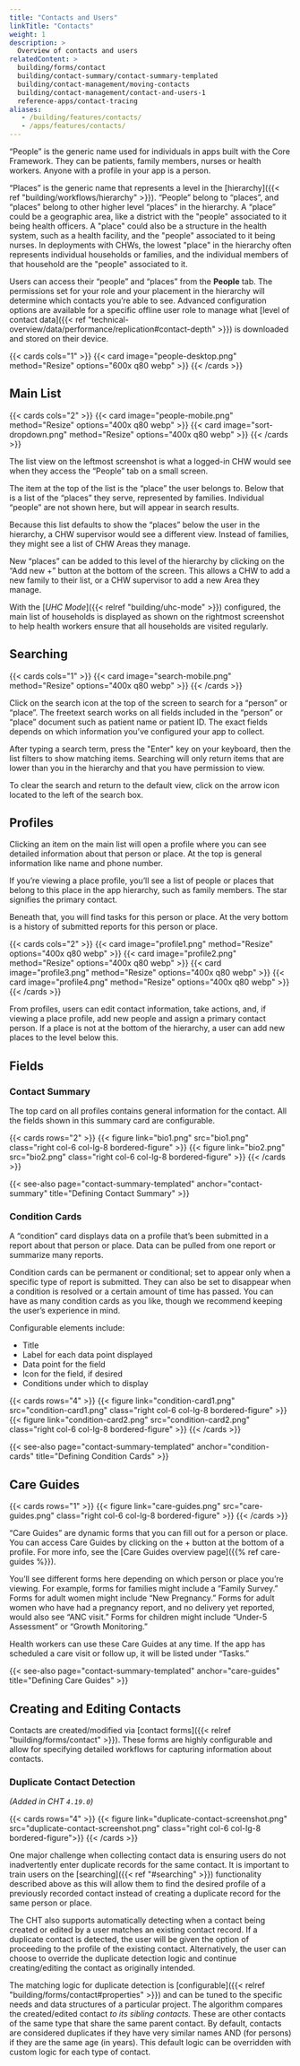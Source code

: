 ```yaml
---
title: "Contacts and Users"
linkTitle: "Contacts"
weight: 1
description: >
  Overview of contacts and users
relatedContent: >
  building/forms/contact
  building/contact-summary/contact-summary-templated
  building/contact-management/moving-contacts
  building/contact-management/contact-and-users-1
  reference-apps/contact-tracing
aliases:
   - /building/features/contacts/
   - /apps/features/contacts/
---
```


<!-- ## Contacts: Person and Family Profiles -->
<!-- TODO Refine screenshots, and add desktop view. -->

“People” is the generic name used for individuals in apps built with the Core Framework. They can be patients, family members, nurses or health workers. Anyone with a profile in your app is a person.

“Places” is the generic name that represents a level in the [hierarchy]({{< ref "building/workflows/hierarchy" >}}). “People” belong to “places”, and “places” belong to other higher level “places” in the hierarchy. A “place” could be a geographic area, like a district with the "people" associated to it being health officers. A "place" could also be a structure in the health system, such as a health facility, and the "people" associated to it being nurses. In deployments with CHWs, the lowest "place" in the hierarchy often represents individual households or families, and the individual members of that household are the "people" associated to it.

Users can access their “people” and “places” from the **People** tab. The permissions set for your role and your placement in the hierarchy will determine which contacts you’re able to see. Advanced configuration options are available for a specific offline user role to manage what [level of contact data]({{< ref "technical-overview/data/performance/replication#contact-depth" >}}) is downloaded and stored on their device.

{{< cards cols="1" >}}
{{< card image="people-desktop.png" method="Resize" options="600x q80 webp" >}}
{{< /cards >}}

## Main List

{{< cards cols="2" >}}
{{< card image="people-mobile.png" method="Resize" options="400x q80 webp" >}}
{{< card image="sort-dropdown.png" method="Resize" options="400x q80 webp" >}}
{{< /cards >}}

The list view on the leftmost screenshot is what a logged-in CHW would see when they access the “People” tab on a small screen.

The item at the top of the list is the “place” the user belongs to. Below that is a list of the “places” they serve, represented by families. Individual “people” are not shown here, but will appear in search results.

Because this list defaults to show the “places” below the user in the hierarchy, a CHW supervisor would see a different view. Instead of families, they might see a list of CHW Areas they manage.

New “places” can be added to this level of the hierarchy by clicking on the “Add new +” button at the bottom of the screen. This allows a CHW to add a new family to their list, or a CHW supervisor to add a new Area they manage.

With the [_UHC Mode_]({{< relref "building/uhc-mode" >}}) configured, the main list of households is displayed as shown on the rightmost screenshot to help health workers ensure that all households are visited regularly.

## Searching

{{< cards cols="1" >}}
{{< card image="search-mobile.png" method="Resize" options="400x q80 webp" >}}
{{< /cards >}}

Click on the search icon at the top of the screen to search for a “person” or “place”. The freetext search works on all fields included in the “person” or “place” document such as patient name or patient ID. The exact fields depends on which information you’ve configured your app to collect.

After typing a search term, press the "Enter" key on your keyboard, then the list filters to show matching items. Searching will only return items that are lower than you in the hierarchy and that you have permission to view.

To clear the search and return to the default view, click on the arrow icon located to the left of the search box.

## Profiles

Clicking an item on the main list will open a profile where you can see detailed information about that person or place. At the top is general information like name and phone number.

If you’re viewing a place profile, you’ll see a list of people or places that belong to this place in the app hierarchy, such as family members. The star signifies the primary contact.

Beneath that, you will find tasks for this person or place. At the very bottom is a history of submitted reports for this person or place.

{{< cards cols="2" >}}
{{< card image="profile1.png" method="Resize" options="400x q80 webp" >}}
{{< card image="profile2.png" method="Resize" options="400x q80 webp" >}}
{{< card image="profile3.png" method="Resize" options="400x q80 webp" >}}
{{< card image="profile4.png" method="Resize" options="400x q80 webp" >}}
{{< /cards >}}

From profiles, users can edit contact information, take actions, and, if viewing a place profile, add new people and assign a primary contact person. If a place is not at the bottom of the hierarchy, a user can add new places to the level below this.

## Fields

### Contact Summary

The top card on all profiles contains general information for the contact. All the fields shown in this summary card are configurable.

{{< cards rows="2" >}}
{{< figure link="bio1.png" src="bio1.png" class="right col-6 col-lg-8 bordered-figure" >}}
{{< figure link="bio2.png" src="bio2.png" class="right col-6 col-lg-8 bordered-figure" >}}
{{< /cards >}}

{{< see-also page="contact-summary-templated" anchor="contact-summary" title="Defining Contact Summary" >}}

### Condition Cards

A “condition” card displays data on a profile that’s been submitted in a report about that person or place. Data can be pulled from one report or summarize many reports.

Condition cards can be permanent or conditional; set to appear only when a specific type of report is submitted. They can also be set to disappear when a condition is resolved or a certain amount of time has passed. You can have as many condition cards as you like, though we recommend keeping the user’s experience in mind.

Configurable elements include:
- Title
- Label for each data point displayed
- Data point for the field
- Icon for the field, if desired
- Conditions under which to display

{{< cards rows="4" >}}
{{< figure link="condition-card1.png" src="condition-card1.png" class="right col-6 col-lg-8 bordered-figure" >}}
{{< figure link="condition-card2.png" src="condition-card2.png" class="right col-6 col-lg-8 bordered-figure" >}}
{{< /cards >}}

{{< see-also page="contact-summary-templated" anchor="condition-cards" title="Defining Condition Cards" >}}

## Care Guides
<!-- todo: Resolve Care Guides vs Actions -->

{{< cards rows="1" >}}
{{< figure link="care-guides.png" src="care-guides.png" class="right col-6 col-lg-8 bordered-figure" >}}
{{< /cards >}}

“Care Guides” are dynamic forms that you can fill out for a person or place. You can access Care Guides by clicking on the + button at the bottom of a profile. For more info, see the [Care Guides overview page]({{% ref care-guides %}}).

You’ll see different forms here depending on which person or place you’re viewing. For example, forms for families might include a “Family Survey.” Forms for adult women might include “New Pregnancy.” Forms for adult women who have had a pregnancy report, and no delivery yet reported, would also see “ANC visit.” Forms for children might include “Under-5 Assessment” or “Growth Monitoring.”

Health workers can use these Care Guides at any time. If the app has scheduled a care visit or follow up, it will be listed under “Tasks.”

{{< see-also page="contact-summary-templated" anchor="care-guides" title="Defining Care Guides" >}}

## Creating and Editing Contacts

Contacts are created/modified via [contact forms]({{< relref "building/forms/contact" >}}). These forms are highly configurable and allow for specifying detailed workflows for capturing information about contacts.

### Duplicate Contact Detection

_(Added in CHT `4.19.0`)_

{{< cards rows="4" >}}
{{< figure link="duplicate-contact-screenshot.png" src="duplicate-contact-screenshot.png" class="right col-6 col-lg-8 bordered-figure">}}
{{< /cards >}}

One major challenge when collecting contact data is ensuring users do not inadvertently enter duplicate records for the same contact. It is important to train users on the [searching]({{< ref "#searching" >}}) functionality described above as this will allow them to find the desired profile of a previously recorded contact instead of creating a duplicate record for the same person or place.

 The CHT also supports automatically detecting when a contact being created or edited by a user matches an existing contact record. If a duplicate contact is detected, the user will be given the option of proceeding to the profile of the existing contact. Alternatively, the user can choose to override the duplicate detection logic and continue creating/editing the contact as originally intended.

The matching logic for duplicate detection is [configurable]({{< relref "building/forms/contact#properties" >}}) and can be tuned to the specific needs and data structures of a particular project. The algorithm compares the created/edited contact _to its sibling contacts._ These are other contacts of the same type that share the same parent contact. By default, contacts are considered duplicates if they have very similar names AND (for persons) if they are the same age (in years). This default logic can be overridden with custom logic for each type of contact.
